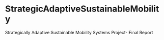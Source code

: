 # StrategicAdaptiveSustainableMobility
Strategically Adaptive Sustainable Mobility Systems Project- Final Report
